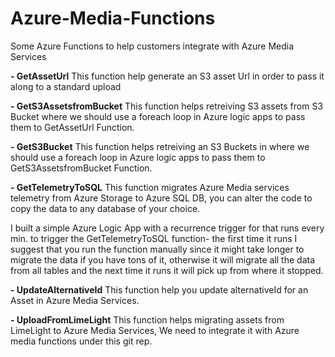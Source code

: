 # Azure-Media-Functions

Some Azure Functions to help customers integrate with Azure Media Services

<b>- GetAssetUrl</b>
This function help generate an S3 asset Url in order to pass it along to a standard upload

<b>- GetS3AssetsfromBucket</b>
This function helps retreiving S3 assets from S3 Bucket where we should use a foreach loop in Azure logic apps to pass them to GetAssetUrl Function.

<b>- GetS3Bucket</b>
This function helps retreiving an S3 Buckets in where we should use a foreach loop in Azure logic apps to pass them to GetS3AssetsfromBucket Function.

<b>- GetTelemetryToSQL</b>
This function migrates Azure Media services telemetry from Azure Storage to Azure SQL DB, you can alter the code to copy the data to any database of your choice.

I built a simple Azure Logic App with a recurrence trigger for that runs every min. to trigger the GetTelemetryToSQL function- the first time it runs I suggest that you run the function manually since it might take longer to migrate the data if you have tons of it, otherwise it will migrate all the data from all tables and the next time it runs it will pick up from where it stopped. 

<b>- UpdateAlternativeId</b>
This function help you update alternativeId for an Asset in Azure Media Services.

<b>- UploadFromLimeLight</b>
This function helps migrating assets from LimeLight to Azure Media Services, We need to integrate it with Azure media functions under this git rep.
